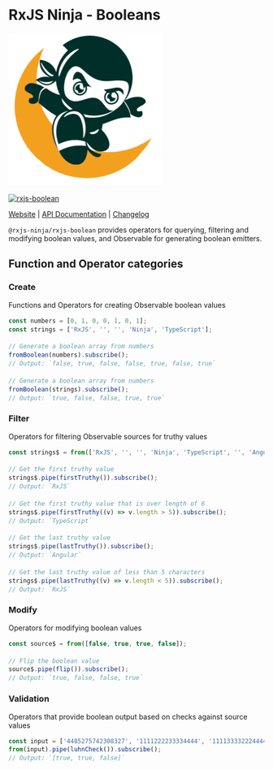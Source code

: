 # RxJS Ninja - Booleans

![The RXJS Ninja Logo](https://raw.githubusercontent.com/rxjs-ninja/rxjs-ninja/main/assets/logo.png)

[![rxjs-boolean](https://img.shields.io/npm/v/@rxjs-ninja/rxjs-boolean?label=@rxjs-ninja/rxjs-boolean)](https://www.npmjs.com/package/@rxjs-ninja/rxjs-boolean)

[Website](https://rxjs.ninja)
|
[API Documentation](https://rxjs.ninja/modules/boolean.html)
|
[Changelog](https://github.com/rxjs-ninja/rxjs-ninja/blob/main/libs/rxjs/boolean/CHANGELOG.md)

`@rxjs-ninja/rxjs-boolean` provides operators for querying, filtering and modifying boolean values, and Observable for
generating boolean emitters.

## Function and Operator categories

### Create

Functions and Operators for creating Observable boolean values

```ts
const numbers = [0, 1, 0, 0, 1, 0, 1];
const strings = ['RxJS', '', '', 'Ninja', 'TypeScript'];

// Generate a boolean array from numbers
fromBoolean(numbers).subscribe();
// Output: `false, true, false, false, true, false, true`

// Generate a boolean array from numbers
fromBoolean(strings).subscribe();
// Output: `true, false, false, true, true`
```

### Filter

Operators for filtering Observable sources for truthy values

```ts
const strings$ = from(['RxJS', '', '', 'Ninja', 'TypeScript', '', 'Angular']);

// Get the first truthy value
strings$.pipe(firstTruthy()).subscribe();
// Output: `RxJS`

// Get the first truthy value that is over length of 6
strings$.pipe(firstTruthy((v) => v.length > 5)).subscribe();
// Output: `TypeScript`

// Get the last truthy value
strings$.pipe(lastTruthy()).subscribe();
// Output: `Angular`

// Get the last truthy value of less than 5 characters
strings$.pipe(lastTruthy((v) => v.length < 5)).subscribe();
// Output: `RxJS`
```

### Modify

Operators for modifying boolean values

```ts
const source$ = from([false, true, true, false]);

// Flip the boolean value
source$.pipe(flip()).subscribe();
// Output: `true, false, false, true`
```

### Validation

Operators that provide boolean output based on checks against source values

```ts
const input = ['4485275742308327', '1111222233334444', '111133332224444'];
from(input).pipe(luhnCheck()).subscribe();
// Output: `[true, true, false]`
```
